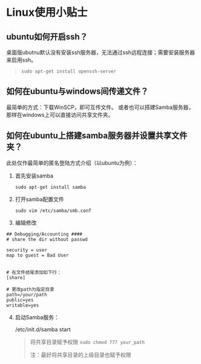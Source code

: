 
# Linux使用小贴士


## ubuntu如何开启ssh？


桌面版ubutnu默认没有安装ssh服务器，无法通过ssh远程连接；需要安装服务器来启用ssh。

> `sudo apt-get install openssh-server`

## 如何在ubuntu与windows间传递文件？

最简单的方式：下载WinSCP，即可互传文件。
或者也可以搭建Samba服务器，那样在windows上可以直接访问共享文件夹。

## 如何在ubuntu上搭建samba服务器并设置共享文件夹？

此处仅作最简单的匿名登陆方式介绍（以ubuntu为例）：

1. 首先安装samba

    `sudo apt-get install samba`

2. 打开samba配置文件

    `sudo vim /etc/samba/smb.conf`

3.  编辑修改

```
## Debugging/Accounting ####
# share the dir without passwd

security = user
map to guest = Bad User


# 在文件结尾添加如下行：
[share]

# 更改path为指定目录
path=/your/path
public=yes
writable=yes
```

4.  启动Samba服务：

    /etc/init.d/samba start

    > 将共享目录赋予权限 `sudo chmod 777 your_path`
    >
    > 注：最好将共享目录的上级目录也赋予权限
